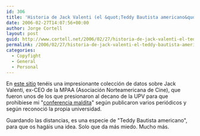 ```yaml
---
id: 306
title: 'Historia de Jack Valenti (el &quot;Teddy Bautista americano&quot;)'
date: 2006-02-27T14:07:56+00:00
author: Jorge Cortell
layout: post
guid: http://www.cortell.net/2006/02/27/historia-de-jack-valenti-el-teddy-bautista-americano/
permalink: /2006/02/27/historia-de-jack-valenti-el-teddy-bautista-americano/
categories:
  - Copyfight
  - General
  - Personal
---
```

En [este sitio](http://www.retrocrush.com/archive2006/valenti/index.html) tenéis una impresionante colección de datos sobre Jack Valenti, ex-CEO de la MPAA (Asociación Norteamericana de Cine), que fueron unos de los que presionaron al decano de la UPV para que prohibiese mi "[conferencia maldita](http://elligre.tk/madelman/index.php/archivos/2005/05/10/jorge-cortell-cronica-de-una-persecucion/)" según publicaron varios periódicos y según reconoció la propia universidad.

Guardando las distancias, es una especie de "Teddy Bautista americano", para que os hagáis una idea. Solo que da más miedo. Mucho más.
